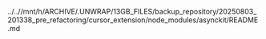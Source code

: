 ../..//mnt/h/ARCHIVE/.UNWRAP/13GB_FILES/backup_repository/20250803_201338_pre_refactoring/cursor_extension/node_modules/asynckit/README.md